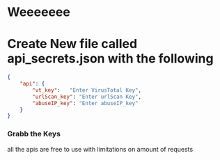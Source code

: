 # Weeeeeee

# Create New file called api_secrets.json with the following
```json
{
    "api": {
        "vt_key":   "Enter VirusTotal Key",
        "urlScan_key": "Enter urlScan Key",
        "abuseIP_key": "Enter abuseIP_key"
    }
}
```

### Grabb the Keys
all the apis are free to use with limitations on amount of requests